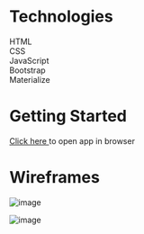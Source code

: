 

# Technologies

HTML    
CSS     
JavaScript  
Bootstrap   
Materialize


# Getting Started

[Click here ](https://chenguk.github.io/newfavoritevideo/)  to open app in browser


# Wireframes

![image](https://imgur.com/FgF7Ryz)

![image](https://imgur.com/ahPcWli)

